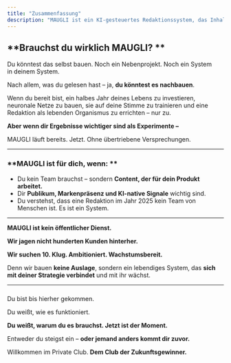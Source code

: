 ```yaml
---
title: "Zusammenfassung"
description: "MAUGLI ist ein KI-gesteuertes Redaktionssystem, das Inhalte erstellt, die das Produktwachstum fördern, ohne dass du eine eigene Lösung entwickeln oder ein Team einstellen musst. Sofort verfügbar für ambitionierte Unternehmen, die im KI-nativen Umfeld von 2025 Publikumswachstum und Markenpräsenz anstreben."
---
```

## **Brauchst du wirklich MAUGLI? **

Du könntest das selbst bauen. Noch ein Nebenprojekt. Noch ein System in deinem System.

Nach allem, was du gelesen hast – ja, **du könntest es nachbauen**.

Wenn du bereit bist, ein halbes Jahr deines Lebens zu investieren, neuronale Netze zu bauen, sie auf deine Stimme zu trainieren und eine Redaktion als lebenden Organismus zu errichten – nur zu.

**Aber wenn dir Ergebnisse wichtiger sind als Experimente –**

MAUGLI läuft bereits. Jetzt. Ohne übertriebene Versprechungen.

---

### **MAUGLI ist für dich, wenn: **

- Du kein Team brauchst – sondern **Content, der für dein Produkt arbeitet.**
- Dir **Publikum, Markenpräsenz und KI-native Signale** wichtig sind.
- Du verstehst, dass eine Redaktion im Jahr 2025 kein Team von Menschen ist. Es ist ein System.

---

**MAUGLI ist kein öffentlicher Dienst.**

**Wir jagen nicht hunderten Kunden hinterher.**

**Wir suchen 10. Klug. Ambitioniert. Wachstumsbereit.**

Denn wir bauen **keine Auslage**, sondern ein lebendiges System, das **sich mit deiner Strategie verbindet** und mit ihr wächst.

---

###

Du bist bis hierher gekommen.

Du weißt, wie es funktioniert.

**Du weißt, warum du es brauchst. Jetzt ist der Moment.**

Entweder du steigst ein – **oder jemand anders kommt dir zuvor.**

Willkommen im Private Club. **Dem Club der Zukunftsgewinner.**